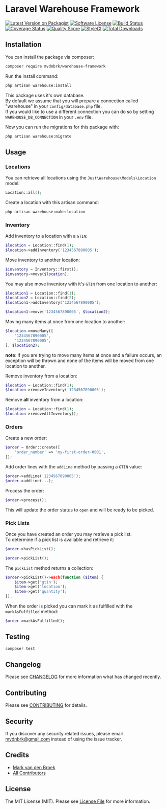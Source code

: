# Laravel Warehouse Framework

[![Latest Version on Packagist][ico-version]][link-packagist]
[![Software License][ico-license]](LICENSE.md)
[![Build Status][ico-travis]][link-travis]
[![Coverage Status][ico-scrutinizer]][link-scrutinizer]
[![Quality Score][ico-code-quality]][link-code-quality]
[![StyleCI][ico-style-ci]][link-style-ci]
[![Total Downloads][ico-downloads]][link-downloads]

## Installation

You can install the package via composer:

```bash
composer require mvdnbrk/warehouse-framework
```

Run the install command:

```bash
php artisan warehouse:install
```

This package uses it's own database.  
By default we assume that you will prepare a connection called "warehouse" in your `config/database.php` file.  
If you would like to use a different connection you can do so by setting `WAREHOUSE_DB_CONNECTION` in your `.env` file.

Now you can run the migrations for this package with:

```bash
php artisan warehouse:migrate
```

## Usage

### Locations

You can retrieve all locations using the `Just\Warehouse\Models\Location` model:

``` php
Location::all();
```

Create a location with this artisan command:

```bash
php artisan warehouse:make:location
```

### Inventory

Add inventory to a location with a `GTIN`:

``` php
$location = Location::find(1);
$location->addInventory('1234567890005');
```

Move inventory to another location:

```php
$inventory = Inventory::first();
$inventory->move($location);
```

You may also move inventory with it's `GTIN` from one location to another:

``` php
$location1 = Location::find(1);
$location2 = Location::find(2);
$location1->addInventory('1234567890005');

$location1->move('1234567890005', $location2);
```

Moving many items at once from one location to another:

```php
$location->moveMany([
    '1234567890005',
    '1234567890005',
], $location2);
```

**note**: If you are trying to move many items at once and a failure occurs, an exception will be thrown and none of the items will be moved from one location to another.

Remove inventory from a location:

``` php
$location = Location::find(1);
$location->removeInventory('1234567890005');
```

Remove **all** inventory from a location:

``` php
$location = Location::find(1);
$location->removeAllInventory();
```

### Orders

Create a new order:

```php
$order = Order::create([
    'order_number' => 'my-first-order-0001',
]);
```

Add order lines with the `addLine` method by passing a `GTIN` value:

```php
$order->addLine('1234567890005');
$order->addLine(...);
```

Process the order:

```php
$order->process();
```

This will update the order status to `open` and will be ready to be picked.

### Pick Lists

Once you have created an order you may retrieve a pick list.  
To determine if a pick list is available and retrieve it:

```php
$order->hasPickList();

$order->pickList();
```

The `pickList` method returns a collection:

```php
$order->pickList()->each(function ($item) {
    $item->get('gtin');
    $item->get('location');
    $item->get('quantity');
});
```

When the order is picked you can mark it as fulfilled with the `markAsFulfilled` method:

```php
$order->markAsFulfilled();
````

## Testing

``` bash
composer test
```

## Changelog

Please see [CHANGELOG](CHANGELOG.md) for more information what has changed recently.

## Contributing

Please see [CONTRIBUTING](CONTRIBUTING.md) for details.

## Security

If you discover any security related issues, please email mvdnbrk@gmail.com instead of using the issue tracker.

## Credits

- [Mark van den Broek][link-author]
- [All Contributors][link-contributors]

## License

The MIT License (MIT). Please see [License File](LICENSE.md) for more information.

[ico-version]: https://img.shields.io/packagist/v/mvdnbrk/warehouse-framework.svg?style=flat-square
[ico-license]: https://img.shields.io/badge/license-MIT-brightgreen.svg?style=flat-square
[ico-travis]: https://img.shields.io/travis/mvdnbrk/warehouse-framework/master.svg?style=flat-square
[ico-scrutinizer]: https://img.shields.io/scrutinizer/coverage/g/mvdnbrk/warehouse-framework.svg?style=flat-square
[ico-code-quality]: https://img.shields.io/scrutinizer/g/mvdnbrk/warehouse-framework.svg?style=flat-square
[ico-style-ci]: https://styleci.io/repos/149487979/shield?branch=master
[ico-downloads]: https://img.shields.io/packagist/dt/mvdnbrk/warehouse-framework.svg?style=flat-square

[link-packagist]: https://packagist.org/packages/mvdnbrk/warehouse-framework
[link-travis]: https://travis-ci.org/mvdnbrk/warehouse-framework
[link-scrutinizer]: https://scrutinizer-ci.com/g/mvdnbrk/warehouse-framework/code-structure
[link-code-quality]: https://scrutinizer-ci.com/g/mvdnbrk/warehouse-framework
[link-style-ci]: https://styleci.io/repos/183472123
[link-downloads]: https://packagist.org/packages/mvdnbrk/warehouse-framework
[link-author]: https://github.com/mvdnbrk
[link-contributors]: ../../contributors

